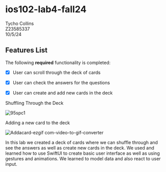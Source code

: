 # ios102-lab4-fall24
Tycho Collins
<br> Z23585337 <br/>
 10/5/24 <br/>


## Features List

The following **required** functionality is completed:

- [x] User can scroll through the deck of cards
- [x] User can check the answers for the questions
- [x] User can create and add new cards in the deck


Shuffling Through the Deck

![95spc1](https://github.com/user-attachments/assets/690060c5-8d81-4754-9f6e-02a777f3eb31)


Adding a new card to the deck

![Addacard-ezgif com-video-to-gif-converter](https://github.com/user-attachments/assets/c1196656-2862-45f4-9917-7769faf9e487)






In this lab we created a deck of cards where we can shuffle through and see the answers as well as create new cards in the deck. 
We used and learned how to use SwiftUI to create basic user interface as well as using gestures and animations. We learned to model data
and also react to user input.
